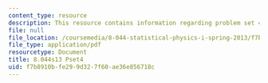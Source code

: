 ```yaml
---
content_type: resource
description: This resource contains information regarding problem set 4.
file: null
file_location: /coursemedia/8-044-statistical-physics-i-spring-2013/f7b8910bfe299d327f60ae36e856718c_MIT8_044S13_ps4.pdf
file_type: application/pdf
resourcetype: Document
title: 8.044s13 Pset4
uid: f7b8910b-fe29-9d32-7f60-ae36e856718c
---
```


